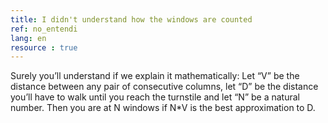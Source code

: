 ```yaml
---
title: I didn't understand how the windows are counted
ref: no_entendi
lang: en
resource : true
---
```


Surely you’ll understand if we explain it mathematically:
Let “V” be the distance between any pair of consecutive columns, let “D” be the distance you’ll have to walk until you reach the turnstile and let “N” be a natural number.
Then you are at N windows if N*V is the best approximation to D.